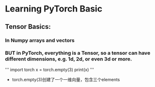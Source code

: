 # Learning PyTorch Basic 
## Tensor Basics:
### In Numpy arrays and vectors
### BUT in PyTorch, everything is a Tensor, so a tensor can have different dimensions, e.g. 1d, 2d, or even 3d or more.  
  ''' import torch
      x = torch.empty(3)
      print(x) '''
  * torch.empty(3)创建了一个一维向量，包含三个elements
